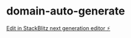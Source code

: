 # domain-auto-generate

[Edit in StackBlitz next generation editor ⚡️](https://stackblitz.com/~/github.com/cracknpe/domain-auto-generate)